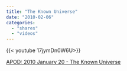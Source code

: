 ```yaml
---
title: "The Known Universe"
date: "2010-02-06"
categories:
  - "shares"
  - "videos"
---
```


<div style="width: 70vw;">{{< youtube 17jymDn0W6U>}}</div>

[APOD: 2010 January 20 - The Known Universe](http://antwrp.gsfc.nasa.gov/apod/ap100120.html)
